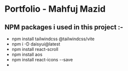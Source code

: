 # Portfolio - Mahfuj Mazid




## NPM packages i used in this project :-
- npm install tailwindcss @tailwindcss/vite
- npm i -D daisyui@latest
- npm install react-scroll
- npm install aos
- npm install react-icons --save
- 

